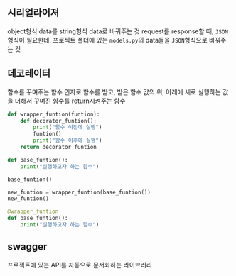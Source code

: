 ## 시리얼라이져
object형식 data를 string형식 data로 바꿔주는 것
request를 response할 때, `JSON`형식이 필요한데. 프로젝트 폴더에 있는 `models.py`의 data들을 `JSON`형식으로 바꿔주는 것

## 데코레이터
함수를 꾸며주는 함수
인자로 함수를 받고, 받은 함수 값의 위, 아래에 새로 실행하는 값을 더해서 꾸며진 함수를 return시켜주는 함수
```python
def wrapper_funtion(funtion):
    def decorator_funtion():
        print("함수 이전에 실행")
        funtion()
        print("함수 이후에 실행")
    return decorator_funtion

def base_funtion():
    print("실행하고자 하는 함수")

base_funtion()

new_funtion = wrapper_funtion(base_funtion())
new_funtion()
```

```python
@wrapper_funtion
def base_funtion():
    print("실행하고자 하는 함수")
```

## swagger
프로젝트에 있는 API를 자동으로 문서화하는 라이브러리
